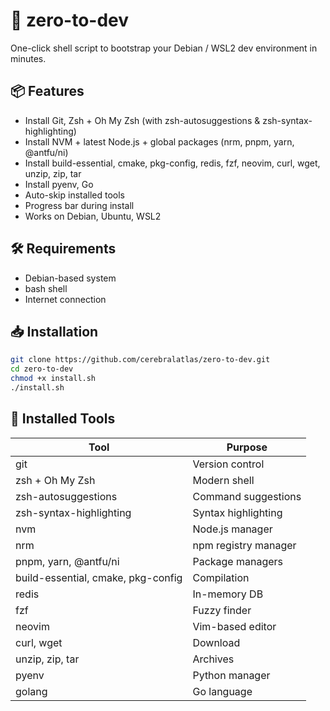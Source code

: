 # 🚀 zero-to-dev

One-click shell script to bootstrap your Debian / WSL2 dev environment in minutes.

## 📦 Features

- Install Git, Zsh + Oh My Zsh (with zsh-autosuggestions & zsh-syntax-highlighting)
- Install NVM + latest Node.js + global packages (nrm, pnpm, yarn, @antfu/ni)
- Install build-essential, cmake, pkg-config, redis, fzf, neovim, curl, wget, unzip, zip, tar
- Install pyenv, Go
- Auto-skip installed tools
- Progress bar during install
- Works on Debian, Ubuntu, WSL2

## 🛠 Requirements

- Debian-based system
- bash shell
- Internet connection

## 📥 Installation

```bash
git clone https://github.com/cerebralatlas/zero-to-dev.git
cd zero-to-dev
chmod +x install.sh
./install.sh
```

## 📂 Installed Tools

| Tool                               | Purpose              |
| ---------------------------------- | -------------------- |
| git                                | Version control      |
| zsh + Oh My Zsh                    | Modern shell         |
| zsh-autosuggestions                | Command suggestions  |
| zsh-syntax-highlighting            | Syntax highlighting  |
| nvm                                | Node.js manager      |
| nrm                                | npm registry manager |
| pnpm, yarn, @antfu/ni              | Package managers     |
| build-essential, cmake, pkg-config | Compilation          |
| redis                              | In-memory DB         |
| fzf                                | Fuzzy finder         |
| neovim                             | Vim-based editor     |
| curl, wget                         | Download             |
| unzip, zip, tar                    | Archives             |
| pyenv                              | Python manager       |
| golang                             | Go language          |
